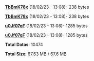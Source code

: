 [**TbBmK78x**](/data/TbBmK78x.txt) (18/02/23 - 13:08)- 238 bytes

[**TbBmK78x**](/data/TbBmK78x.txt) (18/02/23 - 13:08)- 238 bytes

[**u0Jf07qF**](/data/u0Jf07qF.txt) (18/02/23 - 13:08)- 1285 bytes

[**u0Jf07qF**](/data/u0Jf07qF.txt) (18/02/23 - 13:08)- 1285 bytes

**Total Datas**: 10474

**Total Size**: 67.63 MB / 67.6 MB